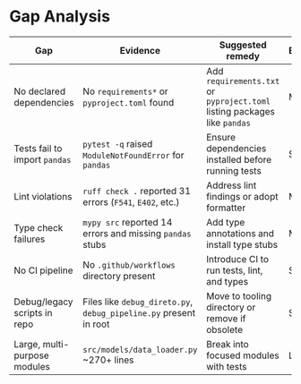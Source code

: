 # Gap Analysis

| Gap | Evidence | Suggested remedy | Effort | Risk |
| --- | --- | --- | --- | --- |
| No declared dependencies | No `requirements*` or `pyproject.toml` found | Add `requirements.txt` or `pyproject.toml` listing packages like `pandas` | M | M |
| Tests fail to import `pandas` | `pytest -q` raised `ModuleNotFoundError` for `pandas` | Ensure dependencies installed before running tests | S | H |
| Lint violations | `ruff check .` reported 31 errors (`F541`, `E402`, etc.) | Address lint findings or adopt formatter | M | M |
| Type check failures | `mypy src` reported 14 errors and missing `pandas` stubs | Add type annotations and install type stubs | M | M |
| No CI pipeline | No `.github/workflows` directory present | Introduce CI to run tests, lint, and types | S | M |
| Debug/legacy scripts in repo | Files like `debug_direto.py`, `debug_pipeline.py` present in root | Move to tooling directory or remove if obsolete | S | L |
| Large, multi-purpose modules | `src/models/data_loader.py` ~270+ lines | Break into focused modules with tests | L | M |
